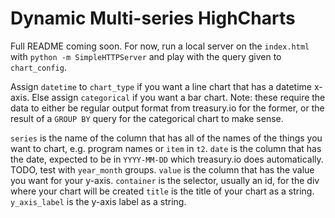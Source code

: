 # Dynamic Multi-series HighCharts

Full README coming soon. For now, run a local server on the `index.html` with `python -m SimpleHTTPServer` and play with the query given to `chart_config`.

Assign `datetime` to `chart_type` if you want a line chart that has a datetime x-axis. Else assign `categorical` if you want a bar chart. Note: these require the data to either be regular output format from treasury.io for the former, or the result of a `GROUP BY` query for the categorical chart to make sense.

`series` is the name of the column that has all of the names of the things you want to chart, e.g. program names or `item` in `t2`.
`date` is the column that has the date, expected to be in `YYYY-MM-DD` which treasury.io does automatically. TODO, test with `year_month` groups.
`value` is the column that has the value you want for your y-axis.
`container` is the selector, usually an id, for the div where your chart will be created
`title` is the title of your chart as a string.
`y_axis_label` is the y-axis label as a string.